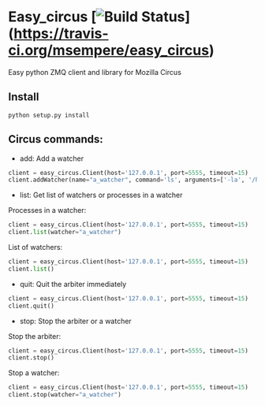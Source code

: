 # Easy_circus [![Build Status](https://travis-ci.org/msempere/easy_circus.svg?branch=master)] (https://travis-ci.org/msempere/easy_circus)

Easy python ZMQ client and library for Mozilla Circus

## Install
```
python setup.py install
```


## Circus commands:

 * add: Add a watcher
 ```python
 client = easy_circus.Client(host='127.0.0.1', port=5555, timeout=15)
 client.addWatcher(name="a_watcher", command='ls', arguments=['-la', '/home'], autostart=true)
 ```

 * list: Get list of watchers or processes in a watcher
 
 Processes in a watcher:
 ```python
 client = easy_circus.Client(host='127.0.0.1', port=5555, timeout=15)
 client.list(watcher="a_watcher")
 ```
 
 List of watchers:
 ```python
 client = easy_circus.Client(host='127.0.0.1', port=5555, timeout=15)
 client.list()
 ```
 
 * quit: Quit the arbiter immediately
 ```python
 client = easy_circus.Client(host='127.0.0.1', port=5555, timeout=15)
 client.quit()
 ```
 
 * stop: Stop the arbiter or a watcher
 
 Stop the arbiter:
 ```python
 client = easy_circus.Client(host='127.0.0.1', port=5555, timeout=15)
 client.stop()
 ```
 
 Stop a watcher:
 ```python
 client = easy_circus.Client(host='127.0.0.1', port=5555, timeout=15)
 client.stop(watcher="a_watcher")
 ```
 
 

